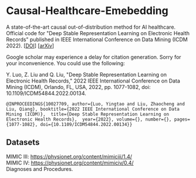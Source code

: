 # Causal-Healthcare-Emebedding
A state-of-the-art causal out-of-distribution method for AI healthcare.
Official code for "Deep Stable Representation Learning on Electronic Health Records" published in IEEE International Conference on Data Mining (ICDM 2022). [[DOI](https://doi.org/10.1109/ICDM54844.2022.00134)]  [[arXiv](https://arxiv.org/abs/2209.01321)]  

Google scholar may experience a delay for citation generation. Sorry for your inconvenience. You could use the following:  

Y. Luo, Z. Liu and Q. Liu, "Deep Stable Representation Learning on Electronic Health Records," 2022 IEEE International Conference on Data Mining (ICDM), Orlando, FL, USA, 2022, pp. 1077-1082, doi: 10.1109/ICDM54844.2022.00134.  

`@INPROCEEDINGS{10027709,
  author={Luo, Yingtao and Liu, Zhaocheng and Liu, Qiang},
  booktitle={2022 IEEE International Conference on Data Mining (ICDM)}, 
  title={Deep Stable Representation Learning on Electronic Health Records}, 
  year={2022},
  volume={},
  number={},
  pages={1077-1082},
  doi={10.1109/ICDM54844.2022.00134}}`
  
  


## Datasets
MIMIC III: https://physionet.org/content/mimiciii/1.4/  
MIMIC IV: https://physionet.org/content/mimiciv/0.4/  
Diagnoses and Procedures.
